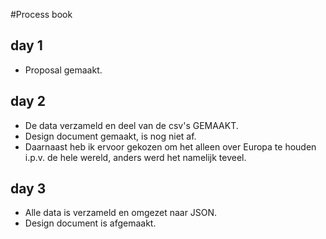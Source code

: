 #Process book
## day 1
* Proposal gemaakt.
## day 2
* De data verzameld en deel van de csv's GEMAAKT. 
* Design document gemaakt, is nog niet af. 
* Daarnaast heb ik ervoor gekozen om het alleen over Europa te houden i.p.v. de hele wereld, anders werd het namelijk teveel.
## day 3
* Alle data is verzameld en omgezet naar JSON.
* Design document is afgemaakt.